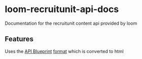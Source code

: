 # loom-recruitunit-api-docs
Documentation for the recruitunit content api provided by loom

## Features

Uses the [API Blueprint](https://apiblueprint.org/) [format](https://github.com/danielgtaylor/aglio/blob/master/example.apib) which is converted to html
